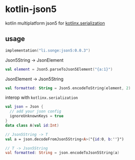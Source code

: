 # kotlin-json5

kotlin multiplatform json5 for [kotlinx.serialization](https://github.com/Kotlin/kotlinx.serialization)

## usage

```kotlin
implementation("li.songe:json5:0.0.3")
```

Json5String -> JsonElement

```kotlin
val element = Json5.parseToJson5Element("{a:1}")
```

JsonElement -> Json5String

```kotlin
val formatted: String = Json5.encodeToString(element, 2)
```

interop with `kotlinx.serialization`

```kotlin
val json = Json {
  // add your json config
  ignoreUnknownKeys = true
}
data class A(val id:Int)

// Json5String -> T
val a = json.decodeFromJson5String<A>("{id:0, b:''}")

// T -> Json5String
val formatted: String = json.encodeToJson5String(a)
```

